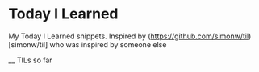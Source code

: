 # Today I Learned

My Today I Learned snippets. Inspired by (https://github.com/simonw/til)[simonw/til] who was inspired by someone else

__ TILs so far
